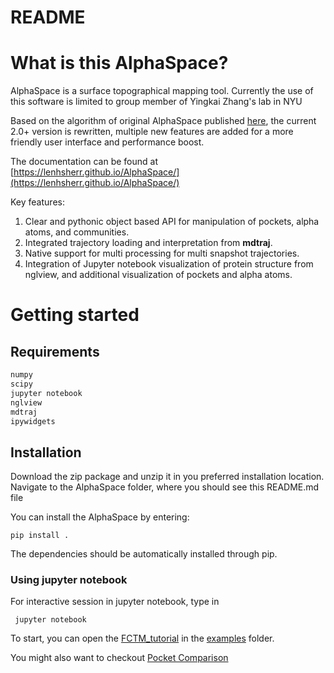 # README

# What is this AlphaSpace?
AlphaSpace is a surface topographical mapping tool.
Currently the use of this software is limited to group member of Yingkai Zhang's lab in NYU

Based on the algorithm of original AlphaSpace published [here](http://pubs.acs.org/doi/abs/10.1021/acs.jcim.5b00103), the current 2.0+ version is rewritten, multiple new features are added for a more friendly user interface and performance boost. 

The documentation can be found at [https://lenhsherr.github.io/AlphaSpace/](https://lenhsherr.github.io/AlphaSpace/)

Key features:
1. Clear and pythonic object based API for manipulation of pockets, alpha atoms, and communities. 
2. Integrated trajectory loading and interpretation from **mdtraj**.
3. Native support for multi processing for multi snapshot trajectories. 
4. Integration of Jupyter notebook visualization of protein structure from nglview, and additional visualization of pockets and alpha atoms. 

# Getting started

## Requirements
```python 3.6
numpy
scipy
jupyter notebook
nglview
mdtraj
ipywidgets
```

## Installation
Download the zip package and unzip it in you preferred installation location.
Navigate to the AlphaSpace folder, where you should see this README.md file

You can install the AlphaSpace by entering:
```
pip install .
```
The dependencies should be automatically installed through pip.


### Using jupyter notebook

For interactive session in jupyter notebook, type in
```
 jupyter notebook 
```
To start, you can open the [FCTM_tutorial](examples/1_FCTM.ipynb) in the [examples](examples) folder.

You might also want to checkout [Pocket Comparison](examples/2_Compare.ipynb)